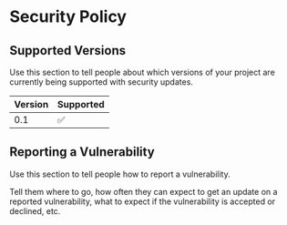 # Security Policy

## Supported Versions

Use this section to tell people about which versions of your project are
currently being supported with security updates.

| Version | Supported          |
| ------- | ------------------ |
|0.1      |✅                 |              



## Reporting a Vulnerability

Use this section to tell people how to report a vulnerability.

Tell them where to go, how often they can expect to get an update on a
reported vulnerability, what to expect if the vulnerability is accepted or
declined, etc.
